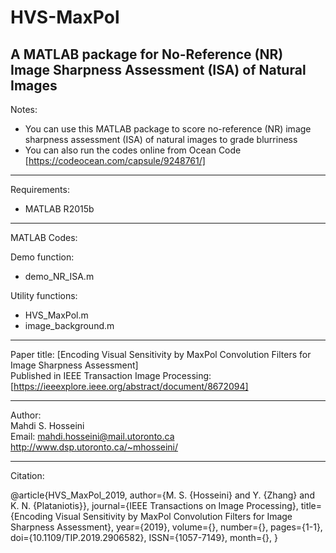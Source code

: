 # HVS-MaxPol
A MATLAB package for No-Reference (NR) Image Sharpness Assessment (ISA) of Natural Images
----------------------------------------------------------------
Notes:  
-	You can use this MATLAB package to score no-reference (NR) image sharpness assessment (ISA) of natural images to grade blurriness 
- You can also run the codes online from Ocean Code [https://codeocean.com/capsule/9248761/] 

----------------------------------------------------------------
Requirements:
- MATLAB R2015b

----------------------------------------------------------------
MATLAB Codes:

Demo function:  
-	demo_NR_ISA.m 

Utility functions:  
-	HVS_MaxPol.m 
-	image_background.m 

----------------------------------------------------------------  
Paper title: [Encoding Visual Sensitivity by MaxPol Convolution Filters for Image Sharpness Assessment]  
Published in IEEE Transaction Image Processing: [https://ieeexplore.ieee.org/abstract/document/8672094]  

----------------------------------------------------------------
Author:  
Mahdi S. Hosseini  
Email: mahdi.hosseini@mail.utoronto.ca  
http://www.dsp.utoronto.ca/~mhosseini/  

----------------------------------------------------------------
Citation:

@article{HVS_MaxPol_2019, 
author={M. S. {Hosseini} and Y. {Zhang} and K. N. {Plataniotis}}, 
journal={IEEE Transactions on Image Processing}, 
title={Encoding Visual Sensitivity by MaxPol Convolution Filters for Image Sharpness Assessment}, 
year={2019}, 
volume={}, 
number={}, 
pages={1-1}, 
doi={10.1109/TIP.2019.2906582}, 
ISSN={1057-7149}, 
month={},
}
